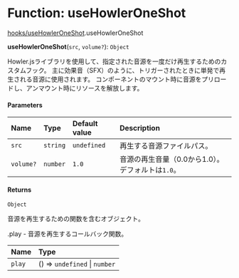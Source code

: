 # Function: useHowlerOneShot

[hooks/useHowlerOneShot](../modules/hooks_useHowlerOneShot.md).useHowlerOneShot

**useHowlerOneShot**(`src`, `volume?`): `Object`

Howler.jsライブラリを使用して、指定された音源を一度だけ再生するためのカスタムフック。
主に効果音（SFX）のように、トリガーされたときに単発で再生される音源に使用されます。
コンポーネントのマウント時に音源をプリロードし、アンマウント時にリソースを解放します。

#### Parameters

| Name | Type | Default value | Description |
| :------ | :------ | :------ | :------ |
| `src` | `string` | `undefined` | 再生する音源ファイルパス。 |
| `volume?` | `number` | `1.0` | 音源の再生音量（0.0から1.0）。デフォルトは`1.0`。 |

#### Returns

`Object`

音源を再生するための関数を含むオブジェクト。

.play - 音源を再生するコールバック関数。

| Name | Type |
| :------ | :------ |
| `play` | () => `undefined` \| `number` |
